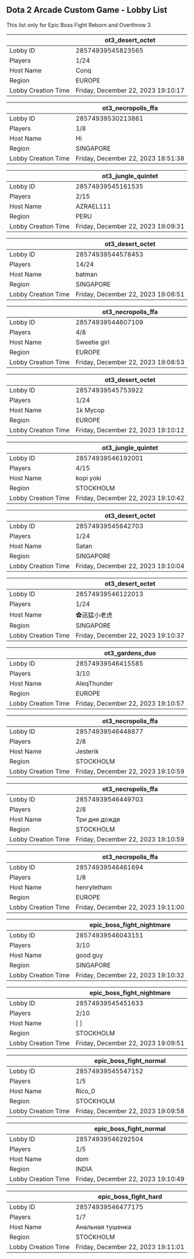 ## Dota 2 Arcade Custom Game - Lobby List

This list only for Epic Boss Fight Reborn and Overthrow 3

|  | ot3_desert_octet |
| ------ | ------ |
| Lobby ID | 28574939545823565 |
| Players | 1/24 |
| Host Name | Conq |
| Region | EUROPE |
| Lobby Creation Time | Friday, December 22, 2023 19:10:17 |


|  | ot3_necropolis_ffa |
| ------ | ------ |
| Lobby ID | 28574939530213861 |
| Players | 1/8 |
| Host Name | Hi |
| Region | SINGAPORE |
| Lobby Creation Time | Friday, December 22, 2023 18:51:38 |


|  | ot3_jungle_quintet |
| ------ | ------ |
| Lobby ID | 28574939545161535 |
| Players | 2/15 |
| Host Name | AZRAEL111 |
| Region | PERU |
| Lobby Creation Time | Friday, December 22, 2023 19:09:31 |


|  | ot3_desert_octet |
| ------ | ------ |
| Lobby ID | 28574939544578453 |
| Players | 14/24 |
| Host Name | batman |
| Region | SINGAPORE |
| Lobby Creation Time | Friday, December 22, 2023 19:08:51 |


|  | ot3_necropolis_ffa |
| ------ | ------ |
| Lobby ID | 28574939544607109 |
| Players | 4/8 |
| Host Name | Sweetie girl |
| Region | EUROPE |
| Lobby Creation Time | Friday, December 22, 2023 19:08:53 |


|  | ot3_desert_octet |
| ------ | ------ |
| Lobby ID | 28574939545753922 |
| Players | 1/24 |
| Host Name | 1k Mycop |
| Region | EUROPE |
| Lobby Creation Time | Friday, December 22, 2023 19:10:12 |


|  | ot3_jungle_quintet |
| ------ | ------ |
| Lobby ID | 28574939546192001 |
| Players | 4/15 |
| Host Name | kopi yoki |
| Region | STOCKHOLM |
| Lobby Creation Time | Friday, December 22, 2023 19:10:42 |


|  | ot3_desert_octet |
| ------ | ------ |
| Lobby ID | 28574939545642703 |
| Players | 1/24 |
| Host Name | Satan |
| Region | SINGAPORE |
| Lobby Creation Time | Friday, December 22, 2023 19:10:04 |


|  | ot3_desert_octet |
| ------ | ------ |
| Lobby ID | 28574939546122013 |
| Players | 1/24 |
| Host Name | ✿迅猛小老虎 |
| Region | SINGAPORE |
| Lobby Creation Time | Friday, December 22, 2023 19:10:37 |


|  | ot3_gardens_duo |
| ------ | ------ |
| Lobby ID | 28574939546415585 |
| Players | 3/10 |
| Host Name | AleqThunder |
| Region | EUROPE |
| Lobby Creation Time | Friday, December 22, 2023 19:10:57 |


|  | ot3_necropolis_ffa |
| ------ | ------ |
| Lobby ID | 28574939546448877 |
| Players | 2/8 |
| Host Name | Jesterik |
| Region | STOCKHOLM |
| Lobby Creation Time | Friday, December 22, 2023 19:10:59 |


|  | ot3_necropolis_ffa |
| ------ | ------ |
| Lobby ID | 28574939546449703 |
| Players | 2/8 |
| Host Name | Три дня дождя |
| Region | STOCKHOLM |
| Lobby Creation Time | Friday, December 22, 2023 19:10:59 |


|  | ot3_necropolis_ffa |
| ------ | ------ |
| Lobby ID | 28574939546461694 |
| Players | 1/8 |
| Host Name | henryletham |
| Region | EUROPE |
| Lobby Creation Time | Friday, December 22, 2023 19:11:00 |


|  | epic_boss_fight_nightmare |
| ------ | ------ |
| Lobby ID | 28574939546043151 |
| Players | 3/10 |
| Host Name | good guy |
| Region | SINGAPORE |
| Lobby Creation Time | Friday, December 22, 2023 19:10:32 |


|  | epic_boss_fight_nightmare |
| ------ | ------ |
| Lobby ID | 28574939545451633 |
| Players | 2/10 |
| Host Name | [                         ] |
| Region | STOCKHOLM |
| Lobby Creation Time | Friday, December 22, 2023 19:09:51 |


|  | epic_boss_fight_normal |
| ------ | ------ |
| Lobby ID | 28574939545547152 |
| Players | 1/5 |
| Host Name | Rico_0 |
| Region | STOCKHOLM |
| Lobby Creation Time | Friday, December 22, 2023 19:09:58 |


|  | epic_boss_fight_normal |
| ------ | ------ |
| Lobby ID | 28574939546292504 |
| Players | 1/5 |
| Host Name | dom |
| Region | INDIA |
| Lobby Creation Time | Friday, December 22, 2023 19:10:49 |


|  | epic_boss_fight_hard |
| ------ | ------ |
| Lobby ID | 28574939546477175 |
| Players | 1/7 |
| Host Name | Анальная тушенка |
| Region | STOCKHOLM |
| Lobby Creation Time | Friday, December 22, 2023 19:11:01 |



